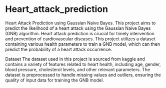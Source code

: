 # Heart_attack_prediction
Heart Attack Prediction using Gaussian Naive Bayes.
This project aims to predict the likelihood of a heart attack using the Gaussian Naive Bayes (GNB) algorithm. Heart attack prediction is crucial for timely intervention and prevention of cardiovascular diseases. This project utilizes a dataset containing various health parameters to train a GNB model, which can then predict the probability of a heart attack occurrence.

Dataset
The dataset used in this project is sourced from kaggle and contains a variety of features related to heart health, including age, gender, blood pressure, cholesterol levels, and other relevant parameters. The dataset is preprocessed to handle missing values and outliers, ensuring the quality of input data for training the GNB model.
